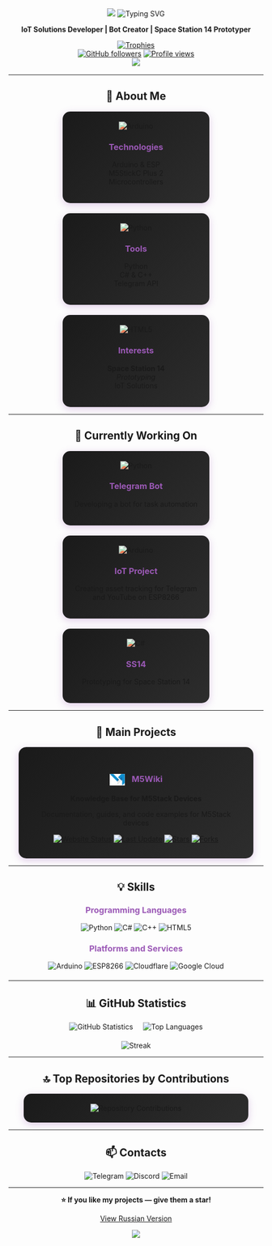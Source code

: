 <div align="center">
  
<!-- Animated banner with gradient -->
<img src="https://capsule-render.vercel.app/api?type=waving&color=0:9B59B6,50:8E44AD,100:3498DB&height=200&section=header&text=Fynex&fontSize=70&animation=twinkling&fontColor=fff&fontAlignY=35" />

<!-- Animated title with icons -->
<img src="https://readme-typing-svg.herokuapp.com?font=Fira+Code&size=35&pause=1000&color=9B59B6&center=true&vCenter=true&width=600&lines=Hi!+I'm+Fynex;IoT+Solutions+Developer;Bot+Creator;SS14+Prototyper" alt="Typing SVG" />

**IoT Solutions Developer | Bot Creator | Space Station 14 Prototyper**

<!-- Achievements (trophies) -->
<div>
  <a href="https://github.com/Fynex-x"><img src="https://github-profile-trophy.vercel.app/?username=Fynex-x&row=1&column=3&theme=darkhub&no-frame=true&margin-w=15" alt="Trophies" /></a>
</div>

<!-- Followers and views -->
<div>
  <a href="https://github.com/Fynex-x"><img src="https://img.shields.io/github/followers/Fynex-x?style=social&logo=github&label=Follow&color=9B59B6" alt="GitHub followers" /></a>
  <a href="https://github.com/Fynex-x"><img src="https://komarev.com/ghpvc/?username=Fynex-x&style=flat-square&logo=github&label=Profile%20views&color=9B59B6" alt="Profile views" /></a>
</div>

<!-- Animated divider -->
<img src="https://raw.githubusercontent.com/Trilokia/Trilokia/379277808c61ef204768a61bbc5d25bc7798ccf1/bottom_header.svg" />

</div>

---

<!-- About Me section with cards and animation -->
<div align="center">
  
## 🚀 About Me

<div style="display: flex; flex-wrap: wrap; justify-content: center; gap: 20px;">
  <!-- Card 1 -->
  <div style="background: linear-gradient(135deg, #1a1a1a, #2d2d2d); border-radius: 15px; padding: 20px; width: 250px; box-shadow: 0 4px 15px rgba(155,89,182,0.3); transition: transform 0.3s, box-shadow 0.3s;" onmouseover="this.style.transform='translateY(-10px)'; this.style.boxShadow='0 8px 25px rgba(155,89,182,0.5)'" onmouseout="this.style.transform='translateY(0)'; this.style.boxShadow='0 4px 15px rgba(155,89,182,0.3)'">
    <div style="text-align: center;">
      <img src="https://cdn.jsdelivr.net/gh/devicons/devicon/icons/arduino/arduino-original.svg" width="60" alt="Arduino" style="filter: hue-rotate(270deg);" />
      <h3 style="color: #9B59B6;">Technologies</h3>
      <p>Arduino & ESP<br>M5StickC Plus 2<br>Microcontrollers</p>
    </div>
  </div>
  
  <!-- Card 2 -->
  <div style="background: linear-gradient(135deg, #1a1a1a, #2d2d2d); border-radius: 15px; padding: 20px; width: 250px; box-shadow: 0 4px 15px rgba(155,89,182,0.3); transition: transform 0.3s, box-shadow 0.3s;" onmouseover="this.style.transform='translateY(-10px)'; this.style.boxShadow='0 8px 25px rgba(155,89,182,0.5)'" onmouseout="this.style.transform='translateY(0)'; this.style.boxShadow='0 4px 15px rgba(155,89,182,0.3)'">
    <div style="text-align: center;">
      <img src="https://cdn.jsdelivr.net/gh/devicons/devicon/icons/python/python-original.svg" width="60" alt="Python" style="filter: hue-rotate(270deg);" />
      <h3 style="color: #9B59B6;">Tools</h3>
      <p>Python<br>C# & C++<br>Telegram API</p>
    </div>
  </div>
  
  <!-- Card 3 -->
  <div style="background: linear-gradient(135deg, #1a1a1a, #2d2d2d); border-radius: 15px; padding: 20px; width: 250px; box-shadow: 0 4px 15px rgba(155,89,182,0.3); transition: transform 0.3s, box-shadow 0.3s;" onmouseover="this.style.transform='translateY(-10px)'; this.style.boxShadow='0 8px 25px rgba(155,89,182,0.5)'" onmouseout="this.style.transform='translateY(0)'; this.style.boxShadow='0 4px 15px rgba(155,89,182,0.3)'">
    <div style="text-align: center;">
      <img src="https://cdn.jsdelivr.net/gh/devicons/devicon/icons/html5/html5-original.svg" width="60" alt="HTML5" style="filter: hue-rotate(270deg);" />
      <h3 style="color: #9B59B6;">Interests</h3>
      <p><strong>Space Station 14</strong><br><em>Prototyping</em><br>IoT Solutions</p>
    </div>
  </div>
</div>

</div>

---

<!-- New section "Currently Working On" -->
<div align="center">

## 🔄 Currently Working On

<div style="display: flex; flex-wrap: wrap; justify-content: center; gap: 20px;">
  <!-- Card 1 -->
  <div style="background: linear-gradient(135deg, #1a1a1a, #2d2d2d); border-radius: 15px; padding: 20px; width: 250px; box-shadow: 0 4px 15px rgba(155,89,182,0.3); transition: transform 0.3s, box-shadow 0.3s;" onmouseover="this.style.transform='translateY(-10px)'; this.style.boxShadow='0 8px 25px rgba(155,89,182,0.5)'" onmouseout="this.style.transform='translateY(0)'; this.style.boxShadow='0 4px 15px rgba(155,89,182,0.3)'">
    <div style="text-align: center;">
      <img src="https://cdn.jsdelivr.net/gh/devicons/devicon/icons/python/python-original.svg" width="60" alt="Python" style="filter: hue-rotate(270deg);" />
      <h3 style="color: #9B59B6;">Telegram Bot</h3>
      <p>Developing a bot for task automation</p>
    </div>
  </div>
  
  <!-- Card 2 -->
  <div style="background: linear-gradient(135deg, #1a1a1a, #2d2d2d); border-radius: 15px; padding: 20px; width: 250px; box-shadow: 0 4px 15px rgba(155,89,182,0.3); transition: transform 0.3s, box-shadow 0.3s;" onmouseover="this.style.transform='translateY(-10px)'; this.style.boxShadow='0 8px 25px rgba(155,89,182,0.5)'" onmouseout="this.style.transform='translateY(0)'; this.style.boxShadow='0 4px 15px rgba(155,89,182,0.3)'">
    <div style="text-align: center;">
      <img src="https://cdn.jsdelivr.net/gh/devicons/devicon/icons/arduino/arduino-original.svg" width="60" alt="Arduino" style="filter: hue-rotate(270deg);" />
      <h3 style="color: #9B59B6;">IoT Project</h3>
      <p>Creating asset tracking for Telegram and YouTube on ESP8266</p>
    </div>
  </div>
  
  <!-- Card 3 -->
  <div style="background: linear-gradient(135deg, #1a1a1a, #2d2d2d); border-radius: 15px; padding: 20px; width: 250px; box-shadow: 0 4px 15px rgba(155,89,182,0.3); transition: transform 0.3s, box-shadow 0.3s;" onmouseover="this.style.transform='translateY(-10px)'; this.style.boxShadow='0 8px 25px rgba(155,89,182,0.5)'" onmouseout="this.style.transform='translateY(0)'; this.style.boxShadow='0 4px 15px rgba(155,89,182,0.3)'">
    <div style="text-align: center;">
      <img src="https://cdn.jsdelivr.net/gh/devicons/devicon/icons/csharp/csharp-original.svg" width="60" alt="C#" style="filter: hue-rotate(270deg);" />
      <h3 style="color: #9B59B6;">SS14</h3>
      <p>Prototyping for Space Station 14</p>
    </div>
  </div>
</div>

</div>

---

<!-- Projects with improved design -->
<div align="center">

## 🌟 Main Projects

<div style="background: linear-gradient(135deg, #1a1a1a, #2d2d2d); border-radius: 15px; padding: 30px; width: 80%; box-shadow: 0 4px 15px rgba(155,89,182,0.3); transition: transform 0.3s, box-shadow 0.3s;" onmouseover="this.style.transform='translateY(-5px)'; this.style.boxShadow='0 8px 25px rgba(155,89,182,0.5)'" onmouseout="this.style.transform='translateY(0)'; this.style.boxShadow='0 4px 15px rgba(155,89,182,0.3)'">
  <h3 style="color: #9B59B6;">
    <a href="https://www.m5wiki.tech/" style="text-decoration: none; color: inherit;">
      <img src="https://raw.githubusercontent.com/M5wiki/M5wikicode/main/image/m5wiki.png" width="30" alt="M5Wiki Logo" style="vertical-align: middle; margin-right: 10px;" />
      M5Wiki
    </a>
  </h3>
  <p><strong>Knowledge Base for M5Stack Devices</strong></p>
  <p>Documentation, guides, and code examples for M5Stack devices</p>
  <div style="margin-top: 15px;">
    <a href="https://www.m5wiki.tech/"><img src="https://img.shields.io/website?down_color=red&down_message=offline&style=for-the-badge&up_color=green&up_message=online&url=https%3A%2F%2Fwww.m5wiki.tech" alt="Website Status" /></a>
    <a href="https://github.com/M5wiki/M5Wikicode"><img src="https://img.shields.io/github/last-commit/M5wiki/M5Wikicode?style=for-the-badge" alt="Last Update" /></a>
    <a href="https://github.com/M5wiki/M5Wikicode"><img src="https://img.shields.io/github/stars/M5wiki/M5Wikicode?style=for-the-badge" alt="Stars" /></a>
    <a href="https://github.com/M5wiki/M5Wikicode"><img src="https://img.shields.io/github/forks/M5wiki/M5Wikicode?style=for-the-badge" alt="Forks" /></a>
  </div>
</div>

</div>

---

<!-- Skills with gradient badges and animation -->
<div align="center">

## 💡 Skills

<div style="margin: 20px 0;">
  <h3 style="color: #9B59B6;">Programming Languages</h3>
  <div>
    <img src="https://img.shields.io/badge/Python-3776AB?style=for-the-badge&logo=python&logoColor=white" alt="Python" />
    <img src="https://img.shields.io/badge/C%23-239120?style=for-the-badge&logo=c-sharp&logoColor=white" alt="C#" />
    <img src="https://img.shields.io/badge/C%2B%2B-00599C?style=for-the-badge&logo=c%2B%2B&logoColor=white" alt="C++" />
    <img src="https://img.shields.io/badge/HTML5-E34F26?style=for-the-badge&logo=html5&logoColor=white" alt="HTML5" />
  </div>
</div>

<div style="margin: 20px 0;">
  <h3 style="color: #9B59B6;">Platforms and Services</h3>
  <div>
    <img src="https://img.shields.io/badge/Arduino-00979D?style=for-the-badge&logo=Arduino&logoColor=white" alt="Arduino" />
    <img src="https://img.shields.io/badge/ESP8266-E7352C?style=for-the-badge&logo=ESP8266&logoColor=white" alt="ESP8266" />
    <img src="https://img.shields.io/badge/Cloudflare-F38020?style=for-the-badge&logo=Cloudflare&logoColor=white" alt="Cloudflare" />
    <img src="https://img.shields.io/badge/Google_Cloud-4285F4?style=for-the-badge&logo=google-cloud&logoColor=white" alt="Google Cloud" />
  </div>
</div>

</div>

---

<!-- GitHub Statistics with improved design -->
<div align="center">

## 📊 GitHub Statistics

<div style="display: flex; flex-wrap: wrap; justify-content: center; gap: 20px;">
  <div>
    <img src="https://github-readme-stats.vercel.app/api?username=Fynex-x&theme=dark&hide_border=false&include_all_commits=false&count_private=false" alt="GitHub Statistics" />
  </div>
  <div>
    <img src="https://github-readme-stats.vercel.app/api/top-langs/?username=Fynex-x&theme=dark&hide_border=false&include_all_commits=false&count_private=false&layout=compact" alt="Top Languages" />
  </div>
</div>

<div style="margin-top: 20px;">
  <img src="https://streak-stats.demolab.com/?user=Fynex-x&theme=dark&hide_border=false" alt="Streak" />
</div>

</div>

---

<!-- Repository contributions with improved design -->
<div align="center">

## 🔝 Top Repositories by Contributions

<div style="background: linear-gradient(135deg, #1a1a1a, #2d2d2d); border-radius: 15px; padding: 20px; width: 80%; box-shadow: 0 4px 15px rgba(155,89,182,0.3);">
  <img src="https://github-contributor-stats.vercel.app/api?username=Fynex-x&limit=5&theme=dark&combine_all_yearly_contributions=true" alt="Repository Contributions" />
</div>

</div>

---

<!-- Contacts with animated badges -->
<div align="center">

## 📫 Contacts

<div>
  <a href="https://t.me/kirillturi" style="text-decoration: none;">
    <img src="https://img.shields.io/badge/Telegram-2CA5E0?style=for-the-badge&logo=telegram&logoColor=white" alt="Telegram" style="transition: transform 0.3s, box-shadow 0.3s;" onmouseover="this.style.transform='translateY(-5px)'; this.style.boxShadow='0 8px 25px rgba(44, 162, 224, 0.5)'" onmouseout="this.style.transform='translateY(0)'; this.style.boxShadow='none'" />
  </a>
  <a href="https://discord.com/users/Fynex-xx" style="text-decoration: none;">
    <img src="https://img.shields.io/badge/Discord-7289DA?style=for-the-badge&logo=discord&logoColor=white" alt="Discord" style="transition: transform 0.3s, box-shadow 0.3s;" onmouseover="this.style.transform='translateY(-5px)'; this.style.boxShadow='0 8px 25px rgba(114, 137, 218, 0.5)'" onmouseout="this.style.transform='translateY(0)'; this.style.boxShadow='none'" />
  </a>
  <a href="mailto:funex.email@gmail.com" style="text-decoration: none;">
    <img src="https://img.shields.io/badge/Email-D14836?style=for-the-badge&logo=gmail&logoColor=white" alt="Email" style="transition: transform 0.3s, box-shadow 0.3s;" onmouseover="this.style.transform='translateY(-5px)'; this.style.boxShadow='0 8px 25px rgba(209, 72, 54, 0.5)'" onmouseout="this.style.transform='translateY(0)'; this.style.boxShadow='none'" />
  </a>
</div>

</div>

---

<!-- Footer with call to action -->
<div align="center">

**⭐ If you like my projects — give them a star!**

[View Russian Version](https://github.com/Fynex-x/Fynex-x/blob/main/README.md)

<!-- Animated footer -->
<img src="https://capsule-render.vercel.app/api?type=waving&color=0:9B59B6,50:8E44AD,100:3498DB&height=100&section=footer" />

</div>
